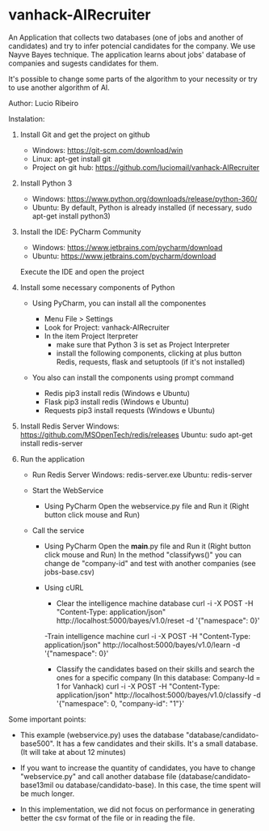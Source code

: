 # vanhack-AIRecruiter
An Application that collects two databases (one of jobs and another of candidates) and try to infer potencial candidates for the company.
We use Nayve Bayes technique. The application learns about jobs' database of companies and sugests candidates for them.

It's possible to change some parts of the algorithm to your necessity or try to use another algorithm of AI.


Author: Lucio Ribeiro

Instalation:
1. Install Git and get the project on github
	- Windows: https://git-scm.com/download/win
	- Linux: apt-get install git
	- Project on git hub: https://github.com/luciomail/vanhack-AIRecruiter

2. Install Python 3
	- Windows: https://www.python.org/downloads/release/python-360/
	- Ubuntu: By default, Python is already installed (if necessary, sudo apt-get install python3)

3. Install the IDE: PyCharm Community
	- Windows: https://www.jetbrains.com/pycharm/download
	- Ubuntu: https://www.jetbrains.com/pycharm/download

	Execute the IDE and open the project

4. Install some necessary components of Python
	- Using PyCharm, you can install all the componentes
		- Menu File > Settings
		- Look for Project: vanhack-AIRecruiter
		- In the item Project Iterpreter
			* make sure that Python 3 is set as Project Interpreter
			* install the following components, clicking at plus button
				Redis, requests, flask and setuptools (if it's not installed)


	- You also can install the components using prompt command
		- Redis
			pip3 install redis (Windows e Ubuntu)
		- Flask
			pip3 install redis (Windows e Ubuntu)
		- Requests
			pip3 install requests (Windows e Ubuntu)

4. Install Redis Server
	Windows: https://github.com/MSOpenTech/redis/releases
	Ubuntu: sudo apt-get install redis-server

5. Run the application
	- Run Redis Server
		Windows: redis-server.exe
		Ubuntu: redis-server
	
	- Start the WebService
		- Using PyCharm
			Open the webservice.py file and Run it (Right button click mouse and Run)

	- Call the service
		- Using PyCharm
			Open the __main__.py file and Run it (Right button click mouse and Run)
			In the method "classifyws()" you can change de "company-id" and test with another companies (see jobs-base.csv)

		- Using cURL
			- Clear the intelligence machine database
				curl -i -X POST -H "Content-Type: application/json" http://localhost:5000/bayes/v1.0/reset -d '{"namespace": 0}'

			-Train intelligence machine
				curl -i -X POST -H "Content-Type: application/json" http://localhost:5000/bayes/v1.0/learn -d '{"namespace": 0}'

			- Classify the candidates based on their skills and search the ones for a specific company (In this database: Company-Id = 1 for Vanhack)
				curl -i -X POST -H "Content-Type: application/json" http://localhost:5000/bayes/v1.0/classify -d '{"namespace": 0, "company-id": "1"}'



Some important points:
- This example (webservice.py) uses the database "database/candidato-base500". It has a few candidates and their skills. It's a small database. (It will take at about 12 minutes)

- If you want to increase the quantity of candidates, you have to change "webservice.py" and call another database file (database/candidato-base13mil ou database/candidato-base). In this case, the time spent will be much longer.

- In this implementation, we did not focus on performance in generating better the csv format of the file or in reading the file.
